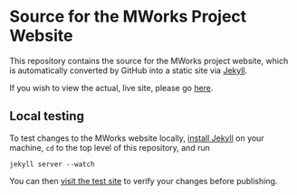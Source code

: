 # Source for the MWorks Project Website #

This repository contains the source for the MWorks project website, which is automatically converted by GitHub into a static site via [Jekyll](http://github.com/mojombo/jekyll).

If you wish to view the actual, live site, please go [here](http://mworks-project.org/).

## Local testing ##

To test changes to the MWorks website locally, [install Jekyll](http://jekyllrb.com/docs/installation/) on your machine, `cd` to the top level of this repository, and run

    jekyll server --watch

You can then [visit the test site](http://localhost:4000/) to verify your changes before publishing.

